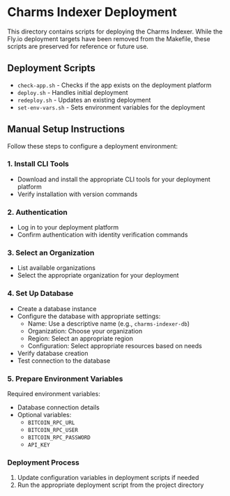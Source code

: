 # Charms Indexer Deployment

This directory contains scripts for deploying the Charms Indexer. While the Fly.io deployment targets have been removed from the Makefile, these scripts are preserved for reference or future use.

## Deployment Scripts

- `check-app.sh` - Checks if the app exists on the deployment platform
- `deploy.sh` - Handles initial deployment
- `redeploy.sh` - Updates an existing deployment
- `set-env-vars.sh` - Sets environment variables for the deployment

## Manual Setup Instructions

Follow these steps to configure a deployment environment:

### 1. Install CLI Tools

- Download and install the appropriate CLI tools for your deployment platform
- Verify installation with version commands

### 2. Authentication

- Log in to your deployment platform
- Confirm authentication with identity verification commands

### 3. Select an Organization

- List available organizations
- Select the appropriate organization for your deployment

### 4. Set Up Database

- Create a database instance
- Configure the database with appropriate settings:
  - Name: Use a descriptive name (e.g., `charms-indexer-db`)
  - Organization: Choose your organization
  - Region: Select an appropriate region
  - Configuration: Select appropriate resources based on needs
- Verify database creation
- Test connection to the database

### 5. Prepare Environment Variables

Required environment variables:
- Database connection details
- Optional variables:
  - `BITCOIN_RPC_URL`
  - `BITCOIN_RPC_USER`
  - `BITCOIN_RPC_PASSWORD`
  - `API_KEY`

### Deployment Process

1. Update configuration variables in deployment scripts if needed
2. Run the appropriate deployment script from the project directory
